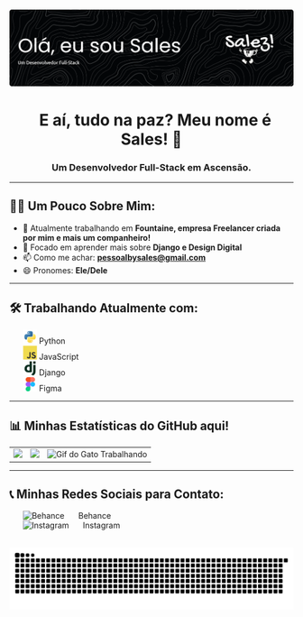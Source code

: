 <p align="center">
  <img src="https://github.com/BySales/BySales/blob/main/assets/github-header-banner.png?raw=true" alt="Banner do Perfil">
</p>

<h1 align="center">
  E aí, tudo na paz? Meu nome é Sales! 👋
</h1>

<h3 align="center">Um Desenvolvedor Full-Stack em Ascensão.</h3>

---

## 👨‍💻 Um Pouco Sobre Mim:

- 🔭 Atualmente trabalhando em **Fountaine, empresa Freelancer criada por mim e mais um companheiro!**
- 🌱 Focado em aprender mais sobre **Django e Design Digital**
- 📫 Como me achar: **pessoalbysales@gmail.com**
- 😄 Pronomes: **Ele/Dele**

---

## 🛠️ Trabalhando Atualmente com:

<p align="left">
  <a href="https://www.python.org" target="_blank" rel="noreferrer" style="text-decoration:none;">
    <img src="https://raw.githubusercontent.com/devicons/devicon/master/icons/python/python-original.svg" width="25" height="25"/> Python
  </a>
  <br>
  <a href="https://developer.mozilla.org/en-US/docs/Web/JavaScript" target="_blank" rel="noreferrer" style="text-decoration:none;">
    <img src="https://raw.githubusercontent.com/devicons/devicon/master/icons/javascript/javascript-original.svg" width="25" height="25"/> JavaScript
  </a>
  <br>
  <a href="https://www.djangoproject.com/" target="_blank" rel="noreferrer" style="text-decoration:none;">
    <img src="https://raw.githubusercontent.com/devicons/devicon/master/icons/django/django-plain.svg" width="25" height="25"/> Django
  </a>
  <br>
  <a href="https://www.figma.com/" target="_blank" rel="noreferrer" style="text-decoration:none;">
    <img src="https://raw.githubusercontent.com/devicons/devicon/master/icons/figma/figma-original.svg" width="25" height="25"/> Figma
  </a>
</p>


---

## 📊 Minhas Estatísticas do GitHub aqui!

<p align="center">
  <table>
    <tr>
      <td>
        <a href="https://github.com/anuraghazra/github-readme-stats">
          <img height="180em" src="https://github-readme-stats.vercel.app/api?username=BySales&show_icons=true&theme=dracula&include_all_commits=true&count_private=true"/>
        </a>
      </td>
      <td>
        <a href="https://github.com/anuraghazra/github-readme-stats">
          <img height="180em" src="https://github-readme-stats.vercel.app/api/top-langs/?username=BySales&layout=compact&langs_count=7&theme=dracula"/>
        </a>
      </td>
      <td>
        <img src=""https://github.com/BySales/BySales/blob/main/assets/" alt="Gif do Gato Trabalhando" height="180em" />
      </td>
    </tr>
  </table>
</p>

---

## 📞 Minhas Redes Sociais para Contato:

<p align="left">
  <a href="https://www.behance.net/salesguimares" target="_blank" style="text-decoration:none;">
    <img src="https://cdn.simpleicons.org/behance/053EFF" alt="Behance" height="20" width="20" />
    <span style="margin-left:5px;">Behance</span>
  </a>
  <br>
  <a href="https://instagram.com/maisumsales" target="_blank" style="text-decoration:none;">
    <img src="https://cdn.simpleicons.org/instagram/E4405F" alt="Instagram" height="20" width="20" />
    <span style="margin-left:5px;">Instagram</span>
  </a>
</p>


<p align="center">
  <img src="https://raw.githubusercontent.com/BySales/BySales/main/dist/github-snake-dark.svg" alt="Snake Game Animation">
</p>
